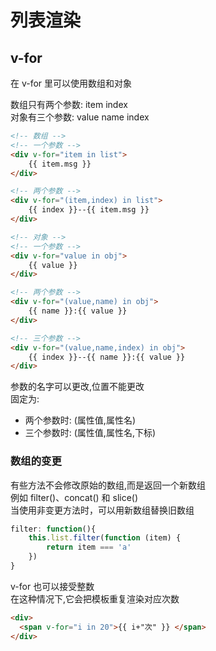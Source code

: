 # 列表渲染

## v-for
在 v-for 里可以使用数组和对象

数组只有两个参数: item index  
对象有三个参数: value name index  

```html
<!-- 数组 -->
<!-- 一个参数 -->
<div v-for="item in list">
    {{ item.msg }}
</div>

<!-- 两个参数 -->
<div v-for="(item,index) in list">
    {{ index }}--{{ item.msg }}
</div>
```

```html
<!-- 对象 -->
<!-- 一个参数 -->
<div v-for="value in obj">
    {{ value }}
</div>

<!-- 两个参数 -->
<div v-for="(value,name) in obj">
    {{ name }}:{{ value }}
</div>

<!-- 三个参数 -->
<div v-for="(value,name,index) in obj">
    {{ index }}--{{ name }}:{{ value }}
</div>
```

参数的名字可以更改,位置不能更改  
固定为:  
+ 两个参数时: (属性值,属性名)
+ 三个参数时: (属性值,属性名,下标)

### 数组的变更
有些方法不会修改原始的数组,而是返回一个新数组  
例如 filter()、concat() 和 slice()  
当使用非变更方法时，可以用新数组替换旧数组  
```js
filter: function(){
    this.list.filter(function (item) {
        return item === 'a'
    })
}
```

v-for 也可以接受整数  
在这种情况下,它会把模板重复渲染对应次数  
```html
<div>
  <span v-for="i in 20">{{ i+"次" }} </span>
</div>
```